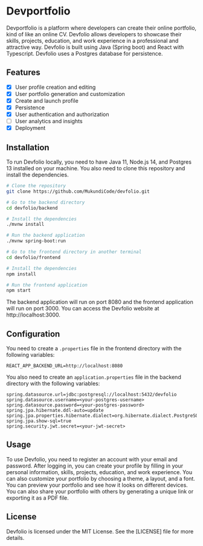 # Devportfolio

Devportfolio is a platform where developers can create their online portfolio, kind of like an online CV. Devfolio allows developers to showcase their skills, projects, education, and work experience in a professional and attractive way. Devfolio is built using Java (Spring boot) and React with Typescript. Devfolio uses a Postgres database for persistence.

## Features

- [x] User profile creation and editing
- [x] User portfolio generation and customization
- [X] Create and launch profile
- [X] Persistence
- [X] User authentication and authorization
- [ ] User analytics and insights
- [X] Deployment

## Installation

To run Devfolio locally, you need to have Java 11, Node.js 14, and Postgres 13 installed on your machine. You also need to clone this repository and install the dependencies.

```bash
# Clone the repository
git clone https://github.com/MukundiCode/devfolio.git

# Go to the backend directory
cd devfolio/backend

# Install the dependencies
./mvnw install

# Run the backend application
./mvnw spring-boot:run

# Go to the frontend directory in another terminal
cd devfolio/frontend

# Install the dependencies
npm install

# Run the frontend application
npm start
```

The backend application will run on port 8080 and the frontend application will run on port 3000. You can access the Devfolio website at http://localhost:3000.

## Configuration

You need to create a `.properties` file in the frontend directory with the following variables:

```
REACT_APP_BACKEND_URL=http://localhost:8080
```

You also need to create an `application.properties` file in the backend directory with the following variables:

```
spring.datasource.url=jdbc:postgresql://localhost:5432/devfolio
spring.datasource.username=<your-postgres-username>
spring.datasource.password=<your-postgres-password>
spring.jpa.hibernate.ddl-auto=update
spring.jpa.properties.hibernate.dialect=org.hibernate.dialect.PostgreSQLDialect
spring.jpa.show-sql=true
spring.security.jwt.secret=<your-jwt-secret>
```

## Usage

To use Devfolio, you need to register an account with your email and password. After logging in, you can create your profile by filling in your personal information, skills, projects, education, and work experience. You can also customize your portfolio by choosing a theme, a layout, and a font. You can preview your portfolio and see how it looks on different devices. You can also share your portfolio with others by generating a unique link or exporting it as a PDF file.

## License

Devfolio is licensed under the MIT License. See the [LICENSE] file for more details.
```
